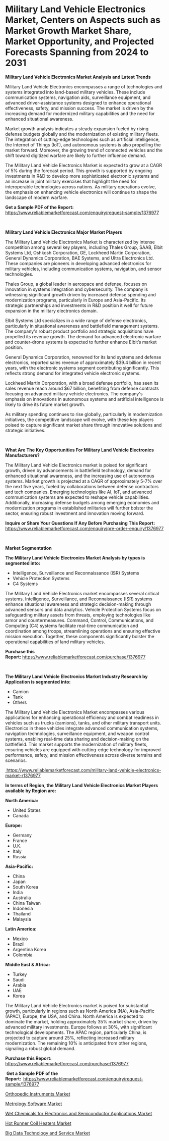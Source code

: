 <p><h1>Military Land Vehicle Electronics Market, Centers on Aspects such as Market Growth Market Share, Market Opportunity, and Projected Forecasts Spanning from 2024 to 2031</h1></p><p><strong>Military Land Vehicle Electronics Market Analysis and Latest Trends</strong></p>
<p><p>Military Land Vehicle Electronics encompasses a range of technologies and systems integrated into land-based military vehicles. These include communication systems, navigation aids, surveillance equipment, and advanced driver-assistance systems designed to enhance operational effectiveness, safety, and mission success. The market is driven by the increasing demand for modernized military capabilities and the need for enhanced situational awareness.</p><p>Market growth analysis indicates a steady expansion fueled by rising defense budgets globally and the modernization of existing military fleets. The integration of cutting-edge technologies such as artificial intelligence, the Internet of Things (IoT), and autonomous systems is also propelling the market forward. Moreover, the growing trend of connected vehicles and the shift toward digitized warfare are likely to further influence demand.</p><p>The Military Land Vehicle Electronics Market is expected to grow at a CAGR of 5% during the forecast period. This growth is supported by ongoing investments in R&D to develop more sophisticated electronic systems and an increase in joint military exercises that highlight the need for interoperable technologies across nations. As military operations evolve, the emphasis on enhancing vehicle electronics will continue to shape the landscape of modern warfare.</p></p>
<p><strong>Get a Sample PDF of the Report:&nbsp;</strong> <a href="https://www.reliablemarketforecast.com/enquiry/request-sample/1376977?utm_campaign=1170&utm_medium=2&utm_source=Github&utm_content=ia&utm_term=23102024&utm_id=military-land-vehicle-electronics">https://www.reliablemarketforecast.com/enquiry/request-sample/1376977</a></p>
<p>&nbsp;</p>
<p><strong>Military Land Vehicle Electronics Major Market Players</strong></p>
<p><p>The Military Land Vehicle Electronics Market is characterized by intense competition among several key players, including Thales Group, SAAB, Elbit Systems Ltd, Oshkosh Corporation, GE, Lockheed Martin Corporation, General Dynamics Corporation, BAE Systems, and Ultra Electronics Ltd. These companies are pioneers in developing advanced electronics for military vehicles, including communication systems, navigation, and sensor technologies.</p><p>Thales Group, a global leader in aerospace and defense, focuses on innovation in systems integration and cybersecurity. The company is witnessing significant growth driven by increased defense spending and modernization programs, particularly in Europe and Asia-Pacific. Its strategic partnerships and investments in R&D position it well for future expansion in the military electronics domain.</p><p>Elbit Systems Ltd specializes in a wide range of defense electronics, particularly in situational awareness and battlefield management systems. The company's robust product portfolio and strategic acquisitions have propelled its revenue growth. The demand for advanced electronic warfare and counter-drone systems is expected to further enhance Elbit’s market position.</p><p>General Dynamics Corporation, renowned for its land systems and defense electronics, reported sales revenue of approximately $39.4 billion in recent years, with the electronic systems segment contributing significantly. This reflects strong demand for integrated vehicle electronic systems.</p><p>Lockheed Martin Corporation, with a broad defense portfolio, has seen its sales revenue reach around $67 billion, benefiting from defense contracts focusing on advanced military vehicle electronics. The company's emphasis on innovations in autonomous systems and artificial intelligence is likely to drive its future market growth.</p><p>As military spending continues to rise globally, particularly in modernization initiatives, the competitive landscape will evolve, with these key players poised to capture significant market share through innovative solutions and strategic initiatives.</p></p>
<p>&nbsp;</p>
<p><strong>What Are The Key Opportunities For Military Land Vehicle Electronics Manufacturers?</strong></p>
<p><p>The Military Land Vehicle Electronics market is poised for significant growth, driven by advancements in battlefield technology, demand for enhanced situational awareness, and the increasing use of autonomous systems. Market growth is projected at a CAGR of approximately 5-7% over the next five years, fueled by collaborations between defense contractors and tech companies. Emerging technologies like AI, IoT, and advanced communication systems are expected to reshape vehicle capabilities. Additionally, increasing defense budgets among emerging economies and modernization programs in established militaries will further bolster the sector, ensuring robust investment and innovation moving forward.</p></p>
<p><strong>Inquire or Share Your Questions If Any Before Purchasing This Report:</strong> <a href="https://www.reliablemarketforecast.com/enquiry/pre-order-enquiry/1376977?utm_campaign=1170&utm_medium=2&utm_source=Github&utm_content=ia&utm_term=23102024&utm_id=military-land-vehicle-electronics">https://www.reliablemarketforecast.com/enquiry/pre-order-enquiry/1376977</a></p>
<p>&nbsp;</p>
<p><strong>Market Segmentation</strong></p>
<p><strong>The Military Land Vehicle Electronics Market Analysis by types is segmented into:</strong></p>
<p><ul><li>Intelligence, Surveillance and Reconnaissance (ISR) Systems</li><li>Vehicle Protection Systems</li><li>C4 Systems</li></ul></p>
<p><p>The Military Land Vehicle Electronics market encompasses several critical systems. Intelligence, Surveillance, and Reconnaissance (ISR) systems enhance situational awareness and strategic decision-making through advanced sensors and data analytics. Vehicle Protection Systems focus on safeguarding military assets from threats, employing technologies like armor and countermeasures. Command, Control, Communications, and Computing (C4) systems facilitate real-time communication and coordination among troops, streamlining operations and ensuring effective mission execution. Together, these components significantly bolster the operational capabilities of land military vehicles.</p></p>
<p><strong>Purchase this Report:&nbsp;</strong><a href="https://www.reliablemarketforecast.com/purchase/1376977?utm_campaign=1170&utm_medium=2&utm_source=Github&utm_content=ia&utm_term=23102024&utm_id=military-land-vehicle-electronics">https://www.reliablemarketforecast.com/purchase/1376977</a></p>
<p>&nbsp;</p>
<p><strong>The Military Land Vehicle Electronics Market Industry Research by Application is segmented into:</strong></p>
<p><ul><li>Camion</li><li>Tank</li><li>Others</li></ul></p>
<p><p>The Military Land Vehicle Electronics Market encompasses various applications for enhancing operational efficiency and combat readiness in vehicles such as trucks (camions), tanks, and other military transport units. Electronics in these vehicles integrate advanced communication systems, navigation technologies, surveillance equipment, and weapon control systems, enabling real-time data sharing and decision-making on the battlefield. This market supports the modernization of military fleets, ensuring vehicles are equipped with cutting-edge technology for improved performance, safety, and mission effectiveness across diverse terrains and scenarios.</p></p>
<p><a href="https://www.reliablemarketforecast.com/military-land-vehicle-electronics-market-r1376977?utm_campaign=1170&utm_medium=2&utm_source=Github&utm_content=ia&utm_term=23102024&utm_id=military-land-vehicle-electronics">&nbsp;https://www.reliablemarketforecast.com/military-land-vehicle-electronics-market-r1376977</a></p>
<p><strong>In terms of Region, the Military Land Vehicle Electronics Market Players available by Region are:</strong></p>
<p>
    <p> <strong> North America: </strong>
        <ul>
            <li>United States</li>
            <li>Canada</li>
        </ul>
        </p> 
    <p> <strong> Europe: </strong>
        <ul>
            <li>Germany</li>
            <li>France</li>
            <li>U.K.</li>
            <li>Italy</li>
            <li>Russia</li>
        </ul>
        </p> 
    <p> <strong> Asia-Pacific: </strong>
        <ul>
            <li>China</li>
            <li>Japan</li>
            <li>South Korea</li>
            <li>India</li>
            <li>Australia</li>
            <li>China Taiwan</li>
            <li>Indonesia</li>
            <li>Thailand</li>
            <li>Malaysia</li>
        </ul>
        </p> 
    <p> <strong> Latin America: </strong>
        <ul>
            <li>Mexico</li>
            <li>Brazil</li>
            <li>Argentina Korea</li>
            <li>Colombia</li>
        </ul>
        </p> 
    <p> <strong> Middle East & Africa: </strong>
        <ul>
            <li>Turkey</li>
            <li>Saudi</li>
            <li>Arabia</li>
            <li>UAE</li>
            <li>Korea</li>
        </ul>
    </p>
    </p>
<p><p>The Military Land Vehicle Electronics market is poised for substantial growth, particularly in regions such as North America (NA), Asia-Pacific (APAC), Europe, the USA, and China. North America is expected to dominate the market, holding approximately 35% market share, driven by advanced military investments. Europe follows at 30%, with significant technological developments. The APAC region, particularly China, is projected to capture around 25%, reflecting increased military modernization. The remaining 10% is anticipated from other regions, signaling a robust global demand.</p></p>
<p><strong>Purchase this Report: </strong><a href="https://www.reliablemarketforecast.com/purchase/1376977?utm_campaign=1170&utm_medium=2&utm_source=Github&utm_content=ia&utm_term=23102024&utm_id=military-land-vehicle-electronics">https://www.reliablemarketforecast.com/purchase/1376977</a></p>
<p>&nbsp;<strong>Get a Sample PDF of the Report:&nbsp;&nbsp;</strong><a href="https://www.reliablemarketforecast.com/enquiry/request-sample/1376977?utm_campaign=1170&utm_medium=2&utm_source=Github&utm_content=ia&utm_term=23102024&utm_id=military-land-vehicle-electronics">https://www.reliablemarketforecast.com/enquiry/request-sample/1376977</a></p>
<p><strong></strong></p>
<p><p><a href="https://www.linkedin.com/pulse/orthopedic-instruments-market-segmentation-geographical-yp9ec?utm_campaign=1170&utm_medium=2&utm_source=Github&utm_content=ia&utm_term=23102024&utm_id=military-land-vehicle-electronics">Orthopedic Instruments Market</a></p><p><a href="https://www.linkedin.com/pulse/future-innovation-global-metrology-software-market-growth-vy2cc?utm_campaign=1170&utm_medium=2&utm_source=Github&utm_content=ia&utm_term=23102024&utm_id=military-land-vehicle-electronics">Metrology Software Market</a></p><p><a href="https://github.com/padencrooks0o/Market-Research-Report-List-1/blob/main/wet-chemicals-for-electronics-and-semiconductor-applications-market.md?utm_campaign=1170&utm_medium=2&utm_source=Github&utm_content=ia&utm_term=23102024&utm_id=military-land-vehicle-electronics">Wet Chemicals for Electronics and Semiconductor Applications Market</a></p><p><a href="https://issuu.com/reportprime-2/docs/hot-runner-coil-heaters-market-size_96281dbb74cf23?utm_campaign=1170&utm_medium=2&utm_source=Github&utm_content=ia&utm_term=23102024&utm_id=military-land-vehicle-electronics">Hot Runner Coil Heaters Market</a></p><p><a href="https://github.com/birroctaymonyj/Market-Research-Report-List-1/blob/main/big-data-technology-and-service-market.md?utm_campaign=1170&utm_medium=2&utm_source=Github&utm_content=ia&utm_term=23102024&utm_id=military-land-vehicle-electronics">Big Data Technology and Service Market</a></p></p>